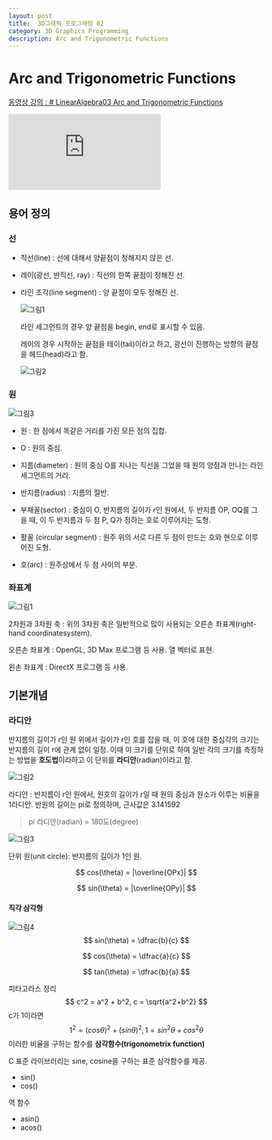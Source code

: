 ```yaml
---
layout: post
title:  3D그래픽 프로그래밍 02
category: 3D Graphics Programming
description: Arc and Trigonometric Functions
---
```

# Arc and Trigonometric Functions
[동영상 강의 : # LinearAlgebra03 Arc and Trigonometric Functions](https://youtu.be/JYOOUPPB1w8)

<div class="youtube">
<iframe src="https://www.youtube.com/embed/JYOOUPPB1w8?list=PLrrTotxaO6khHInVhLSw3X16VucWW1v1Y" frameborder="0" allow="accelerometer; autoplay; encrypted-media; gyroscope; picture-in-picture" allowfullscreen></iframe>
</div>

## 용어 정의

### 선

- 직선(line) : 선에 대해서 양끝점이 정해지지 않은 선.

- 레이(광선, 반직선, ray) : 직선의 한쪽 끝점이 정해진 선.

- 라인 조각(line segment) : 양 끝점이 모두 정해진 선.

  ![그림1](https://user-images.githubusercontent.com/26755686/56167831-3bc6af80-6014-11e9-9da0-c9b2aefac086.png)

  라인 세그먼트의 경우 양 끝점을 begin, end로 표시할 수 있음.

  레이의 경우 시작하는 끝점을 테이(tail)이라고 하고, 광선이 진행하는 방향의 끝점을 헤드(head)라고 함.

  ![그림2](https://user-images.githubusercontent.com/26755686/56167977-babbe800-6014-11e9-984d-97a73386c03f.png)

### 원

![그림3](https://user-images.githubusercontent.com/26755686/56168871-6403dd80-6017-11e9-9d22-96e97478b734.png)

- 원 : 한 점에서 똑같은 거리를 가진 모든 점의 집합.

- O : 원의 중심.

- 지름(diameter) : 원의 중심 O를 지나는 직선을 그었을 때 원의 양점과 만나는 라인 세그먼트의 거리.

- 반지름(radius) : 지름의 절반.

- 부채꼴(sector) : 중심이 O, 반지름의 길이가 r인 원에서, 두 반지름 OP, OQ를 그을 때, 이 두 반지름과 두 점 P, Q가 정하는 호로 이루어지는 도형.

- 활꼴 (circular segment) : 원주 위의 서로 다른 두 점이 만드는 호와 현으로 이루어진 도형.

- 호(arc) : 원주상에서 두 점 사이의 부분.

### 좌표계

![그림1](https://user-images.githubusercontent.com/26755686/56175373-f31def00-6031-11e9-9321-746d8d8c4df1.png)

2차원과 3차원 축 : 위의 3차원 축은 일반적으로 많이 사용되는 오른손 좌표계(right-hand coordinatesystem).

오른손 좌표계 : OpenGL, 3D Max 프로그램 등 사용. 열 벡터로 표현.

왼손 좌표계 : DirectX 프로그램 등 사용.

## 기본개념
### 라디안

반지름의 길이가 r인 원 위에서 길이가 r인 호를 잡을 때, 이 호에 대한 중심각의 크기는 반지름의 길이 r에 관계 없이 일정. 이때 이 크기를 단위로 하여 일반 각의 크기를 측정하는 방법을 **호도법**이라하고 이 단위를 **라디안**(radian)이라고 함.

![그림2](https://user-images.githubusercontent.com/26755686/56175967-658fce80-6034-11e9-9e07-5038e23fd16a.png)



라디안 : 반지름이 r인 원에서, 원호의 길이가 r일 때 원의 중심과 원소가 이루는 비율을 1라디안. 반원의 길이는 pi로 정의하며, 근사값은 3.141592

> pi 라디안(radian) = 180도(degree)

![그림3](https://user-images.githubusercontent.com/26755686/56177488-c79f0280-6039-11e9-8cc4-f9c523027bd1.png)

단위 원(unit circle): 반지름의 길이가 1인 원.


$$
cos(\theta) = |\overline{OPx}|
$$

$$
sin(\theta) = |\overline{OPy}|
$$



#### 직각 삼각형

![그림4](https://user-images.githubusercontent.com/26755686/56178126-0a61da00-603c-11e9-80be-46b47bbb7e3d.png)
$$
sin(\theta) = \dfrac{b}{c}
$$

$$
cos(\theta) = \dfrac{a}{c}
$$

$$
tan(\theta) = \dfrac{b}{a}
$$

피타고라스 정리
$$
c^2 = a^2 + b^2, c = \sqrt{a^2+b^2}
$$
c가 1이라면
$$
1^2 = (cos\theta)^2 + (sin\theta)^2, 1 = sin^2\theta + cos^2\theta
$$
이러한 비율을 구하는 함수를 **삼각함수(trigonometrix function)**

C 표준 라이브러리는 sine, cosine을 구하는 표준 삼각함수를 제공.

- sin()
- cos()

역 함수

- asin()
- acos()